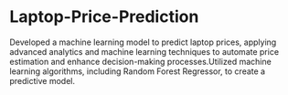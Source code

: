 # Laptop-Price-Prediction
Developed a machine learning model to predict laptop prices, applying advanced analytics and machine learning techniques to automate price estimation and enhance decision-making processes.Utilized machine learning algorithms, including Random Forest Regressor, to create a predictive model.
